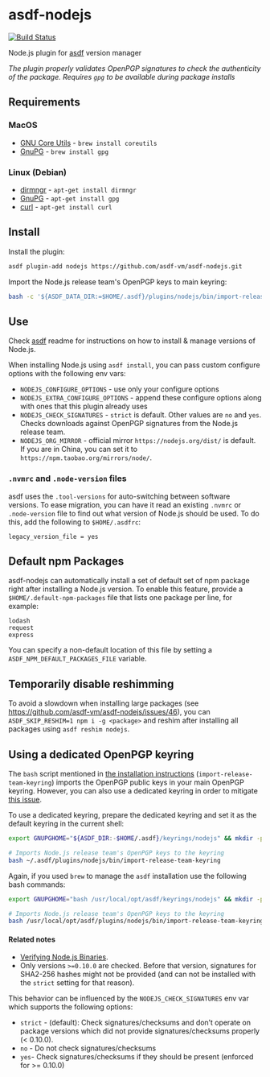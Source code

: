 # asdf-nodejs

[![Build Status](https://travis-ci.org/asdf-vm/asdf-nodejs.svg?branch=master)](https://travis-ci.org/asdf-vm/asdf-nodejs)

Node.js plugin for [asdf](https://github.com/asdf-vm/asdf) version manager

*The plugin properly validates OpenPGP signatures to check the authenticity of the package. Requires `gpg` to be available during package installs*

## Requirements


### MacOS
* [GNU Core Utils](http://www.gnu.org/software/coreutils/coreutils.html) - `brew install coreutils`
* [GnuPG](http://www.gnupg.org) - `brew install gpg`

### Linux (Debian)

* [dirmngr](https://packages.debian.org/sid/dirmngr) - `apt-get install
  dirmngr`
* [GnuPG](http://www.gnupg.org) - `apt-get install gpg`
* [curl](https://curl.haxx.se) - `apt-get install curl`

## Install

Install the plugin:

```bash
asdf plugin-add nodejs https://github.com/asdf-vm/asdf-nodejs.git
```

Import the Node.js release team's OpenPGP keys to main keyring:

```bash
bash -c '${ASDF_DATA_DIR:=$HOME/.asdf}/plugins/nodejs/bin/import-release-team-keyring'
```

## Use

Check [asdf](https://github.com/asdf-vm/asdf) readme for instructions on how to install & manage versions of Node.js.

When installing Node.js using `asdf install`, you can pass custom configure options with the following env vars:

* `NODEJS_CONFIGURE_OPTIONS` - use only your configure options
* `NODEJS_EXTRA_CONFIGURE_OPTIONS` - append these configure options along with ones that this plugin already uses
* `NODEJS_CHECK_SIGNATURES` - `strict` is default. Other values are `no` and `yes`. Checks downloads against OpenPGP signatures from the Node.js release team.
* `NODEJS_ORG_MIRROR` - official mirror `https://nodejs.org/dist/` is default. If you are in China, you can set it to `https://npm.taobao.org/mirrors/node/`.

### `.nvmrc` and `.node-version` files

asdf uses the `.tool-versions` for auto-switching between software versions. To ease migration, you can have it read an existing `.nvmrc` or `.node-version` file to find out what version of Node.js should be used. To do this, add the following to `$HOME/.asdfrc`:

```
legacy_version_file = yes
```

## Default npm Packages

asdf-nodejs can automatically install a set of default set of npm package right after installing a Node.js version. To enable this feature, provide a `$HOME/.default-npm-packages` file that lists one package per line, for example:

```
lodash
request
express
```

You can specify a non-default location of this file by setting a `ASDF_NPM_DEFAULT_PACKAGES_FILE` variable.

## Temporarily disable reshimming

To avoid a slowdown when installing large packages (see https://github.com/asdf-vm/asdf-nodejs/issues/46), you can `ASDF_SKIP_RESHIM=1 npm i -g <package>` and reshim after installing all packages using `asdf reshim nodejs`.

## Using a dedicated OpenPGP keyring

The `bash` script mentioned in [the installation instructions](#install) (`import-release-team-keyring`) imports the OpenPGP public keys in your main OpenPGP keyring. However, you can also use a dedicated keyring in order to mitigate [this issue](https://github.com/nodejs/node/issues/9859).

To use a dedicated keyring, prepare the dedicated keyring and set it as the default keyring in the current shell:

```bash
export GNUPGHOME="${ASDF_DIR:-$HOME/.asdf}/keyrings/nodejs" && mkdir -p "$GNUPGHOME" && chmod 0700 "$GNUPGHOME"

# Imports Node.js release team's OpenPGP keys to the keyring
bash ~/.asdf/plugins/nodejs/bin/import-release-team-keyring
```

Again, if you used `brew` to manage the `asdf` installation use the following bash commands:

```bash
export GNUPGHOME="bash /usr/local/opt/asdf/keyrings/nodejs" && mkdir -p "$GNUPGHOME" && chmod 0700 "$GNUPGHOME"

# Imports Node.js release team's OpenPGP keys to the keyring
bash /usr/local/opt/asdf/plugins/nodejs/bin/import-release-team-keyring
```

#### Related notes

* [Verifying Node.js Binaries](https://github.com/nodejs/node#verifying-binaries).
* Only versions `>=0.10.0` are checked. Before that version, signatures for SHA2-256 hashes might not be provided (and can not be installed with the `strict` setting for that reason).

This behavior can be influenced by the `NODEJS_CHECK_SIGNATURES` env var which supports the following options:

* `strict` - (default): Check signatures/checksums and don’t operate on package versions which did not provide signatures/checksums properly (< 0.10.0).
* `no` - Do not check signatures/checksums
* `yes`- Check signatures/checksums if they should be present (enforced for >= 0.10.0)
